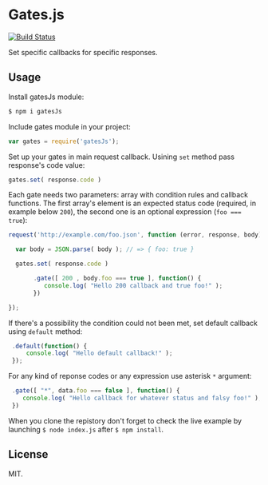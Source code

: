# Gates.js

[![Build Status](https://travis-ci.org/piotrkabacinski/gatesJs.svg?branch=master)](https://travis-ci.org/piotrkabacinski/gatesJs)

Set specific callbacks for specific responses.

## Usage

Install gatesJs module:

```bash
$ npm i gatesJs
```

Include gates module in your project:

```JavaScript
var gates = require('gatesJs');
```

Set up your gates in main request callback. Usining `set` method pass response's code value:

```JavaScript
gates.set( response.code )
```

Each gate needs two parameters: array with condition rules and callback functions. The first array's element is an expected status code (required, in example below `200`), the second one is an optional expression (`foo === true`):

```JavaScript
request('http://example.com/foo.json', function (error, response, body) {

  var body = JSON.parse( body ); // => { foo: true }

  gates.set( response.code )

       .gate([ 200 , body.foo === true ], function() {
          console.log( "Hello 200 callback and true foo!" );
       })

});
```
If there's a possibility the condition could not been met, set default callback using `default` method:

```JavaScript
 .default(function() {
     console.log( "Hello default callback!" );
 });
```

For any kind of reponse codes or any expression use asterisk `*` argument:

```JavaScript
 .gate([ "*", data.foo === false ], function() {
    console.log( "Hello callback for whatever status and falsy foo!" );
 })
```

When you clone the repistory don't forget to check the live example by launching `$ node index.js` after `$ npm install`.

## License

MIT.
